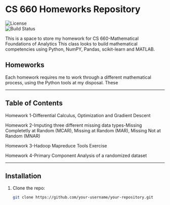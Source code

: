 # CS 660 Homeworks Repository

![License](https://img.shields.io/badge/License-MIT-blue)  
![Build Status](https://img.shields.io/badge/Build-Passing-brightgreen)

This is a space to store my homework for CS 660-Mathematical Foundations of Analytics
This class looks to build mathematical competencies using Python, NumPY, Pandas, scikit-learn and MATLAB.

## Homeworks
Each homework requires me to work through a different mathematical process, using the Python tools at my disposal. 
These 

---

## Table of Contents
Homework 1-Differential Calculus, Optimization and Gradient Descent 

Homework 2-Imputing three different missing data types-Missing Completetly at Random (MCAR), Missing at Random (MAR), Missing Not at Random (MNAR)

Homework 3-Hadoop Mapreduce Tools Exercise

Homework 4-Primary Component Analysis of a randomized dataset


---

## Installation
1. Clone the repo:
   ```bash
   git clone https://github.com/your-username/your-repository.git
